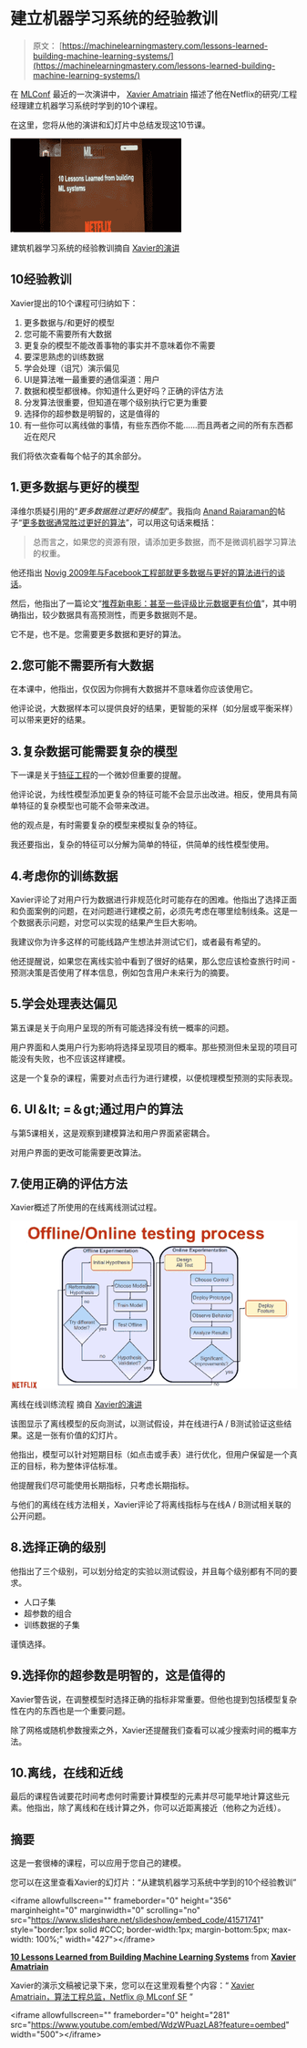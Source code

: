# 建立机器学习系统的经验教训

> 原文： [https://machinelearningmastery.com/lessons-learned-building-machine-learning-systems/](https://machinelearningmastery.com/lessons-learned-building-machine-learning-systems/)

在 [MLConf](%20http://mlconf.com/) 最近的一次演讲中， [Xavier Amatriain](https://www.linkedin.com/in/xamatriain) 描述了他在Netflix的研究/工程经理建立机器学习系统时学到的10个课程。

在这里，您将从他的演讲和幻灯片中总结发现这10节课。

[![Lessons Learned from Building Machine Learning Systems](img/bb21a5fe2d34628dd22e4818f145844a.jpg)](https://3qeqpr26caki16dnhd19sv6by6v-wpengine.netdna-ssl.com/wp-content/uploads/2014/12/Lessons-Learned-from-Building-Machine-Learning-Systems.png)

建筑机器学习系统的经验教训摘自 [Xavier的演讲](https://www.youtube.com/watch?v=WdzWPuazLA8)

## 10经验教训

Xavier提出的10个课程可归纳如下：

1.  更多数据与/和更好的模型
2.  您可能不需要所有大数据
3.  更复杂的模型不能改善事物的事实并不意味着你不需要
4.  要深思熟虑的训练数据
5.  学会处理（诅咒）演示偏见
6.  UI是算法唯一最重要的通信渠道：用户
7.  数据和模型都很棒。你知道什么更好吗？正确的评估方法
8.  分发算法很重要，但知道在哪个级别执行它更为重要
9.  选择你的超参数是明智的，这是值得的
10.  有一些你可以离线做的事情，有些东西你不能......而且两者之间的所有东西都近在咫尺

我们将依次查看每个帖子的其余部分。

## 1.更多数据与更好的模型

泽维尔质疑引用的“_更多数据胜过更好的模型_”。我指向 [Anand Rajaraman的](https://www.linkedin.com/in/anandrajaraman)帖子“[更多数据通常胜过更好的算法](http://anand.typepad.com/datawocky/2008/03/more-data-usual.html)”，可以用这句话来概括：

> 总而言之，如果您的资源有限，请添加更多数据，而不是微调机器学习算法的权重。

他还指出 [Novig 2009年与Facebook工程部就更多数据与更好的算法进行的谈话](http://machinelearningmastery.com/hands-on-big-data-by-peter-norvig/ "Hands on Big Data by Peter Norvig")。

然后，他指出了一篇论文“[推荐新电影：甚至一些评级比元数据更有价值](http://anand.typepad.com/datawocky/2008/03/more-data-usual.html)”，其中明确指出，较少数据具有高预测性，而更多数据则不是。

它不是，也不是。您需要更多数据和更好的算法。

## 2.您可能不需要所有大数据

在本课中，他指出，仅仅因为你拥有大数据并不意味着你应该使用它。

他评论说，大数据样本可以提供良好的结果，更智能的采样（如分层或平衡采样）可以带来更好的结果。

## 3.复杂数据可能需要复杂的模型

下一课是关于[特征工程](http://machinelearningmastery.com/discover-feature-engineering-how-to-engineer-features-and-how-to-get-good-at-it/ "Discover Feature Engineering, How to Engineer Features and How to Get Good at It")的一个微妙但重要的提醒。

他评论说，为线性模型添加更复杂的特征可能不会显示出改进。相反，使用具有简单特征的复杂模型也可能不会带来改进。

他的观点是，有时需要复杂的模型来模拟复杂的特征。

我还要指出，复杂的特征可以分解为简单的特征，供简单的线性模型使用。

## 4.考虑你的训练数据

Xavier评论了对用户行为数据进行非规范化时可能存在的困难。他指出了选择正面和负面案例的问题，在对问题进行建模之前，必须先考虑在哪里绘制线条。这是一个数据表示问题，对您可以实现的结果产生巨大影响。

我建议你为许多这样的可能线路产生想法并测试它们，或者最有希望的。

他还提醒说，如果您在离线实验中看到了很好的结果，那么您应该检查旅行时间 - 预测决策是否使用了样本信息，例如包含用户未来行为的摘要。

## 5.学会处理表达偏见

第五课是关于向用户呈现的所有可能选择没有统一概率的问题。

用户界面和人类用户行为影响将选择呈现项目的概率。那些预测但未呈现的项目可能没有失败，也不应该这样建模。

这是一个复杂的课程，需要对点击行为进行建模，以便梳理模型预测的实际表现。

## 6\. UI＆lt; =＆gt;通过用户的算法

与第5课相关，这是观察到建模算法和用户界面紧密耦合。

对用户界面的更改可能需要更改算法。

## 7.使用正确的评估方法

Xavier概述了所使用的在线离线测试过程。

[![Offline Online Training Process](img/0323b2cc3ab0fb058f00a0c703828f34.jpg)](https://3qeqpr26caki16dnhd19sv6by6v-wpengine.netdna-ssl.com/wp-content/uploads/2014/12/Offline-Online-Training-Process.png)

离线在线训练流程
摘自 [Xavier的演讲](http://www.slideshare.net/xamat/10-lessons-learned-from-building-machine-learning-systems)

该图显示了离线模型的反向测试，以测试假设，并在线进行A / B测试验证这些结果。这是一张有价值的幻灯片。

他指出，模型可以针对短期目标（如点击或手表）进行优化，但用户保留是一个真正的目标，称为整体评估标准。

他提醒我们尽可能使用长期指标，只考虑长期指标。

与他们的离线在线方法相关，Xavier评论了将离线指标与在线A / B测试相关联的公开问题。

## 8.选择正确的级别

他指出了三个级别，可以划分给定的实验以测试假设，并且每个级别都有不同的要求。

*   人口子集
*   超参数的组合
*   训练数据的子集

谨慎选择。

## 9.选择你的超参数是明智的，这是值得的

Xavier警告说，在调整模型时选择正确的指标非常重要。但他也提到包括模型复杂性在内的东西也是一个重要问题。

除了网格或随机参数搜索之外，Xavier还提醒我们查看可以减少搜索时间的概率方法。

## 10.离线，在线和近线

最后的课程告诫要花时间考虑何时需要计算模型的元素并尽可能早地计算这些元素。他指出，除了离线和在线计算之外，你可以近距离接近（他称之为近线）。

## 摘要

这是一套很棒的课程，可以应用于您自己的建模。

您可以在这里查看Xavier的幻灯片：“从建筑机器学习系统中学到的10个经验教训”

&lt;iframe allowfullscreen="" frameborder="0" height="356" marginheight="0" marginwidth="0" scrolling="no" src="https://www.slideshare.net/slideshow/embed_code/41571741" style="border:1px solid #CCC; border-width:1px; margin-bottom:5px; max-width: 100%;" width="427"&gt;&lt;/iframe&gt;

**[10 Lessons Learned from Building Machine Learning Systems](https://www.slideshare.net/xamat/10-lessons-learned-from-building-machine-learning-systems "10 Lessons Learned from Building Machine Learning Systems")** from **[Xavier Amatriain](http://www.slideshare.net/xamat)**

Xavier的演示文稿被记录下来，您可以在这里观看整个内容：“ [Xavier Amatriain，算法工程总监，Netflix @ MLconf SF](https://www.youtube.com/watch?v=WdzWPuazLA8) ”

&lt;iframe allowfullscreen="" frameborder="0" height="281" src="https://www.youtube.com/embed/WdzWPuazLA8?feature=oembed" width="500"&gt;&lt;/iframe&gt;